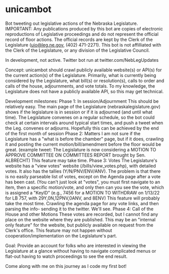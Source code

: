 # unicambot
Bot tweeting out legislative actions of the Nebraska Legislature.
IMPORTANT: Any publications produced by this bot are copies of electronic reproductions of Legislative proceedings and do not represent the official record of floor actions. The official records are kept by the Clerk of the Legislature (uio@leg.ne.gov, (402) 471-2271).
This bot is not affilliated with the Clerk of the Legislature, or any division of the Legislative Council.

In development, not active. Twitter bot run at twitter.com/NebLegUpdates

Concept:
unicambot should crawl publicly available website(s) or API(s) for the current action(s) of the Legislature. Primarily, what is currently being considered by the Legislature, what bill(s) or resolution(s), calls to order and calls of the house, adjournments, and vote totals.
To my knowledge, the Legislature does not have a publicly available API, so this may get technical.

Development milestones:
Phase 1: In session/Adjournment
This should be relatively easy. The main page of the Legislature (nebraskalegislature.gov) shows if the legislature is in session or if it is adjourned (and until what time). The Legislature convenes on a regular schedule, so the bot could check at certain intervals around typical start times, and push a tweet when the Leg. convenes or adjourns.
Hopefully this can be achieved by the end of the first month of session
Phase 2: Matters
I am not sure if the Legislature has a "what is before the chamber" page, but if it does, crawling it and posting the current motion/bill/amendment before the floor would be great. (example tweet: The Legislature is now considering a MOTION TO APPROVE COMMITTEE ON COMMITTEES REPORT brought by Sen. ALBRECHT)
This feature may take time.
Phase 3: Votes
The Legislature's website has a "view votes" website (/bills/view_votes.php), with detailed votes. It also has the tallies (Y/N/PNV/ENV/ANV). The problem is that there is no easily parseable list of votes, except on the Agenda page after a vote has been cast. (You can't just look at "votes", you must first navigate to an item, then a specific motion/vote, and only then can you see the vote, which is assigned a "KeyID" (e.g., 7456 for a MOTION TO WITHDRAW on 1/13/22 for LB 757, with 29Y,0N,12PNV,0ANV, and 8ENV)
This feature will probably take the most time. Crawling the agenda page for any vote links, and then parsing the info- sending it to the twitter. We'll see.
Phase 4: Call of the House and other Motions
These votes are recorded, but I cannot find any place on the website where they are published. This may be an "internal only feature" for the website, but publicly available on request from the Clerk's office.
This feature may not happen without cooperation/implementation on the Legislature's part.

Goal:
Provide an account for folks who are interested in viewing the Legislature at a glance without having to navigate complicated menus or flat-out having to watch proceedings to see the end result.

Come along with me on this journey as I code my first bot!